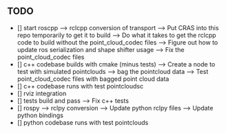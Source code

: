 ## TODO
- [] start roscpp --> rclcpp conversion of transport
--> Put CRAS into this repo temporarily to get it to build
--> Do what it takes to get the rclcpp code to build without the point_cloud_codec files
--> Figure out how to update ros serialization and shape shifter usage
--> Fix the point_cloud_codec files
- [] c++ codebase builds with cmake (minus tests)
--> Create a node to test with simulated pointclouds
--> bag the pointcloud data
--> Test point_cloud_codec files with bagged point cloud data
- [] c++ codebase runs with test pointcloudsc
- [] rviz integration
- [] tests build and pass
--> Fix c++ tests
- [] rospy --> rclpy conversion
--> Update python rclpy files
--> Update python bindings
- [] python codebase runs with test pointclouds

